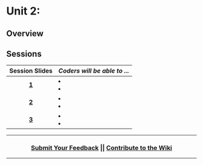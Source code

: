 # Unit 2:

## Overview

## Sessions 
|Session Slides|*Coders will be able to ...*|
|:-------:|-------|
|[**1**]()| <li> </li> <li> </li> | |
|[**2**]()| <li> </li> <li> </li> | |
|[**3**]()| <li> </li> <li> </li> | |

----
<h3 align="center"><a href="https://docs.google.com/forms/d/e/1FAIpQLSdmoYjRk6tqJHI5Y1ELjOZ7tiYj58dmoIBEeUaXK5ciIdljIg/viewform">Submit Your Feedback</a> || <a href="">Contribute to the Wiki</a> </h3>

----
